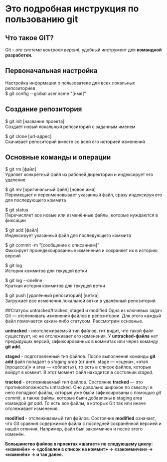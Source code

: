 # Это подробная инструкция по пользованию git

## Что такое GIT?    
Git - _это система контроля версий_, удобный инструмент для __командной разработки.__

## Первоначальная настройка    
Настройка информации о пользователе для всех локальных репозиториев  
$ git config --global user.name "[имя]"  

## Создание репозитория
$ git init [название проекта]  
Создаёт новый локальный репозиторий с заданным именем

$ git clone [url-адрес]  
Скачивает репозиторий вместе со всей его историей изменений

## Основные команды и операции
$ git rm [файл]  
Удаляет конкретный файл из рабочей директории и индексирует его удаление

$ git mv [оригинальный файл] [новое имя]  
Перемещает и переименовывает указанный файл, сразу индексируя его для последующего коммита

$ git status  
Перечисляет все новые или изменённые файлы, которые нуждаются в фиксации

$ git add [файл]  
Индексирует указанный файл для последующего коммита

$ git commit -m "[сообщение с описанием]"  
Фиксирует проиндексированные изменения и сохраняет их в историю версий

$ git log  
История коммитов для текущей ветки

$ git log --oneline  
Краткая история коммитов для текущей ветки

$ git push [удалённый репозиторий] [ветка]  
Загружает все изменения локальной ветки в удалённый репозиторий

##Статусы untracked/tracked, staged и modified
Одна из ключевых задач Git — отслеживать изменения файлов в репозитории. Для этого каждый файл помечается каким-либо статусом. Рассмотрим основные.

__untracked__ - неотслеживаемый тип файлов, гит видит, что такой файл существует, но не отслеживает его изменения. У __untracked-файла__ нет предыдущих версий, зафиксированных в коммитах или через команду __git add__.  

__staged__ - подготовленный тип файлов. После выполнения команды __git add__ файл попадает в _staging area_ (от англ. stage — «сцена», «этап [процесса]» и area — «область»), то есть в список файлов, которые войдут в коммит. В этот момент файл находится в состоянии _staged._  

__tracked__ - отслеживаемый тип файлов. Состояние __tracked__ — это противоположность untracked. Оно довольно широкое по смыслу: в него попадают файлы, которые уже были зафиксированы с помощью _git commit_, а также файлы, которые были добавлены в staging area командой _git add_. То есть все файлы, в которых Git так или иначе отслеживает изменения.

__modified__ - отслеживаемый тип файлов. Состояние __modified__ означает, что Git сравнил содержимое файла с последней сохранённой версией и нашёл отличия. Например, файл был закоммичен и после этого изменён.  

__Большинство файлов в проектах «шагает» по следующему циклу: «изменён» → «добавлен в список на коммит» → «закоммичен» → «изменён» → и так далее.__




